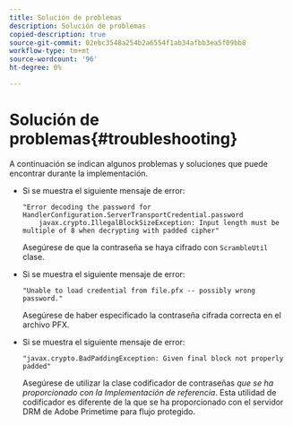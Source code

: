 ```yaml
---
title: Solución de problemas
description: Solución de problemas
copied-description: true
source-git-commit: 02ebc3548a254b2a6554f1ab34afbb3ea5f09bb8
workflow-type: tm+mt
source-wordcount: '96'
ht-degree: 0%

---
```


# Solución de problemas{#troubleshooting}

A continuación se indican algunos problemas y soluciones que puede encontrar durante la implementación.

* Si se muestra el siguiente mensaje de error:

  ```
  "Error decoding the password for HandlerConfiguration.ServerTransportCredential.password  
      javax.crypto.IllegalBlockSizeException: Input length must be multiple of 8 when decrypting with padded cipher"
  ```

  Asegúrese de que la contraseña se haya cifrado con `ScrambleUtil` clase.

* Si se muestra el siguiente mensaje de error:

  ```
  "Unable to load credential from file.pfx -- possibly wrong password."
  ```

  Asegúrese de haber especificado la contraseña cifrada correcta en el archivo PFX.

* Si se muestra el siguiente mensaje de error:

  ```
  "javax.crypto.BadPaddingException: Given final block not properly padded"
  ```

  Asegúrese de utilizar la clase codificador de contraseñas *que se ha proporcionado con la Implementación de referencia*. Esta utilidad de codificador es diferente de la que se ha proporcionado con el servidor DRM de Adobe Primetime para flujo protegido.
